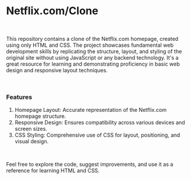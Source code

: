 <h1>Netflix.com/Clone</h1>
<br>
<p>This repository contains a clone of the Netflix.com homepage, created using only HTML and CSS. The project showcases fundamental web development skills by replicating 
  the structure, layout, and styling of the original site without using JavaScript or any backend technology. 
  It's a great resource for learning and demonstrating proficiency in basic web design and responsive layout techniques.</p>
<br>
<h3>Features</h3>
<ol>
  <li>Homepage Layout: Accurate representation of the Netflix.com homepage structure.</li>
  <li>Responsive Design: Ensures compatibility across various devices and screen sizes.</li>
  <li>CSS Styling: Comprehensive use of CSS for layout, positioning, and visual design.</li>
</ol>
<br>
<p>Feel free to explore the code, suggest improvements, and use it as a reference for learning HTML and CSS.</p>
